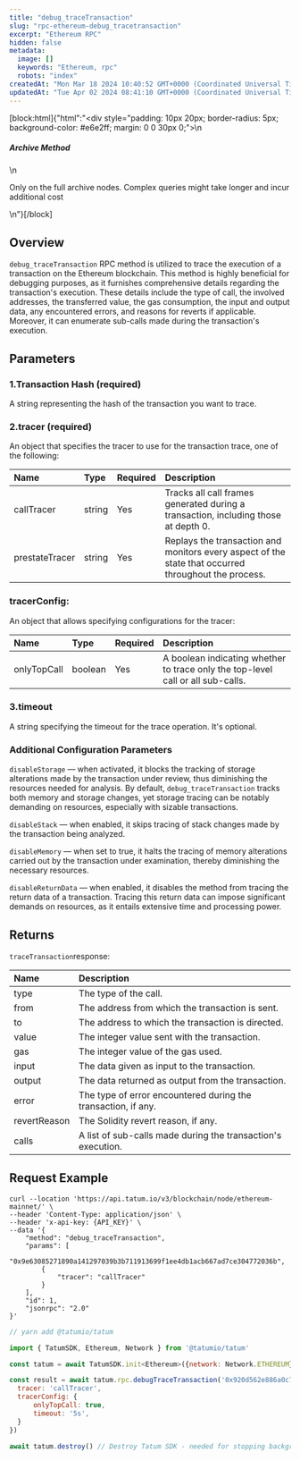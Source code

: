 ```yaml
---
title: "debug_traceTransaction"
slug: "rpc-ethereum-debug_tracetransaction"
excerpt: "Ethereum RPC"
hidden: false
metadata: 
  image: []
  keywords: "Ethereum, rpc"
  robots: "index"
createdAt: "Mon Mar 18 2024 10:40:52 GMT+0000 (Coordinated Universal Time)"
updatedAt: "Tue Apr 02 2024 08:41:10 GMT+0000 (Coordinated Universal Time)"
---
```

[block:html]{"html":"<div style=\"padding: 10px 20px; border-radius: 5px; background-color: #e6e2ff; margin: 0 0 30px 0;\">\n  <h5>Archive Method</h5>\n  <p>Only on the full archive nodes. Complex queries might take longer and incur additional cost</p>\n</div>"}[/block]

## Overview

`debug_traceTransaction` RPC method is utilized to trace the execution of a transaction on the Ethereum blockchain. This method is highly beneficial for debugging purposes, as it furnishes comprehensive details regarding the transaction's execution. These details include the type of call, the involved addresses, the transferred value, the gas consumption, the input and output data, any encountered errors, and reasons for reverts if applicable. Moreover, it can enumerate sub-calls made during the transaction's execution.

## Parameters

### 1.Transaction Hash (required)

A string representing the hash of the transaction you want to trace.

### 2.tracer (required)

An object that specifies the tracer to use for the transaction trace, one of the following:

| Name           | Type   | Required | Description                                                                                          |
| :------------- | :----- | :------- | :--------------------------------------------------------------------------------------------------- |
| callTracer     | string | Yes      | Tracks all call frames generated during a transaction, including those at depth 0.                   |
| prestateTracer | string | Yes      | Replays the transaction and monitors every aspect of the state that occurred throughout the process. |

### tracerConfig:

An object that allows specifying configurations for the tracer:

| Name        | Type    | Required | Description                                                                     |
| :---------- | :------ | :------- | :------------------------------------------------------------------------------ |
| onlyTopCall | boolean | Yes      | A boolean indicating whether to trace only the top-level call or all sub-calls. |

### 3.timeout

A string specifying the timeout for the trace operation. It's optional.

### Additional Configuration Parameters

`disableStorage` — when activated, it blocks the tracking of storage alterations made by the transaction under review, thus diminishing the resources needed for analysis. By default, `debug_traceTransaction` tracks both memory and storage changes, yet storage tracing can be notably demanding on resources, especially with sizable transactions.

`disableStack` — when enabled, it skips tracing of stack changes made by the transaction being analyzed.

`disableMemory` — when set to true, it halts the tracing of memory alterations carried out by the transaction under examination, thereby diminishing the necessary resources.

`disableReturnData` — when enabled, it disables the method from tracing the return data of a transaction. Tracing this return data can impose significant demands on resources, as it entails extensive time and processing power.

## Returns

`traceTransaction`response:

| Name         | Description                                                   |
| :----------- | :------------------------------------------------------------ |
| type         | The type of the call.                                         |
| from         | The address from which the transaction is sent.               |
| to           | The address to which the transaction is directed.             |
| value        | The integer value sent with the transaction.                  |
| gas          | The integer value of the gas used.                            |
| input        | The data given as input to the transaction.                   |
| output       | The data returned as output from the transaction.             |
| error        | The type of error encountered during the transaction, if any. |
| revertReason | The Solidity revert reason, if any.                           |
| calls        | A list of sub-calls made during the transaction's execution.  |

## Request Example

```curl
curl --location 'https://api.tatum.io/v3/blockchain/node/ethereum-mainnet/' \
--header 'Content-Type: application/json' \
--header 'x-api-key: {API_KEY}' \
--data '{
    "method": "debug_traceTransaction",
    "params": [
        "0x9e63085271890a141297039b3b711913699f1ee4db1acb667ad7ce304772036b",
        {
            "tracer": "callTracer"
        }
    ],
    "id": 1,
    "jsonrpc": "2.0"
}'
```
```javascript JS SDK
// yarn add @tatumio/tatum

import { TatumSDK, Ethereum, Network } from '@tatumio/tatum'

const tatum = await TatumSDK.init<Ethereum>({network: Network.ETHEREUM})

const result = await tatum.rpc.debugTraceTransaction('0x920d562e886a0c7c1f07ecee2ee5557f72d3056b205f8811c57e2615a3b6adb0', {
  tracer: 'callTracer',
  tracerConfig: {
      onlyTopCall: true,
      timeout: '5s',
  }
})

await tatum.destroy() // Destroy Tatum SDK - needed for stopping background jobs
```
